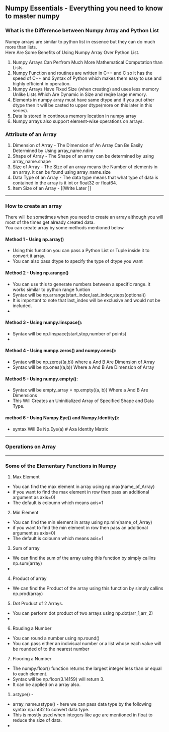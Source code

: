 ## Numpy Essentials - Everything you need to know to master numpy

### What is the Difference between Numpy Array and Python List
Numpy arrays are similar to python list in essence but they can do much more than lists.\
Here Are Some Benefits of Using Numpy Array Over Python List.
1. Numpy Arrays Can Perfrom Much More Mathematical Computation than Lists.
2. Numpy Function and routines are written in C++ and C so it has the speed of C++ and Syntax of Python which makes them easy to use and highly efficient in operation.
3. Numpy Arrays Have Fixed Size (when creating) and uses less memory Unlike Lists Which Are Dynamic in Size and reqire large memory.
4. Elements in numpy array must have same dtype and if you put other dtype then it will be casted to upper dtype(more on this later in this series).
5. Data is stored in continous memory location in numpy array
6. Numpy arrays also support element-wise operations on arrays.

### Attribute of an Array
1. Dimension of Array - The Dimension of An Array Can Be Easily Determined by Using array_name.ndim
2. Shape of Array - The Shape of an array can be determined by using array_name.shape
3. Size of Array - The Size of an array means the Number of elements in an array. it can be found using array_name.size
4. Data Type of an Array - The data type means that what type of data is contained in the array is it int or float32 or float64.
5. Item Size of an Array - [[Write Later ]]

___________________________


### How to create an array 
There will be sometimes when you need to create an array although you will most of the times get already created data.\
You can create array by some methods mentioned below

#### Method 1 - Using np.array()
- Using this function you can pass a Python List or Tuple inside it to convert it array.
- You can also pass dtype to specify the type of dtype you want

#### Method 2 - Using np.arange()
- You can use this to generate numbers between a specific range. it works similar to python range funtion
- Syntax will be np.arrange(start_index,last_index,steps(optional))
- It is important to note that last_index will be exclusive and would not be included.
- 

#### Method 3 - Using numpy.linspace():
- Syntax will be np.linspace(start,stop,number of points)
- 

#### Method 4 - Using numpy.zeros() and numpy.ones():
- Syntax will be np.zeros((a,b)) where a And B Are Dimension of Array
-  Syntax will be np.ones((a,b)) Where a And B Are Dimension of Array

#### Method 5 - Using numpy.empty():
- Syntax will be empty_array = np.empty((a, b)) Where a And B Are Dimensions
- This Will Creates an Uninitialized Array of Specified Shape and Data Type.

#### method 6 - Using Numpy.Eye() and Numpy.Identity():
- syntax Will Be Np.Eye(a)  # Axa Identity Matrix

_________________________________

### Operations on Array




__________________________________
### Some of the Elementary Functions in Numpy

1. Max Element
- You can find the max element in array using np.max(name_of_Array)
- if you want to find the max element in row then pass an additional argument as axis=0)
- The default is coloumn which means axis=1

2. Min Element
- You can find the min element in array using np.min(name_of_Array)
- if you want to find the min element in row then pass an additional argument as axis=0)
- The default is coloumn which means axis=1

3. Sum of array
-  We can find the sum of the array using this function by simply callins np.sum(array)
-  

4. Product of array
- We can find the Product of the array using this function by simply callins np.prod(array)

5. Dot Product of 2 Arrays.
- You can perform dot product of two arrays using np.dot(arr_1,arr_2)
- 

6. Rouding a Number
- You can round a number using np.round()
- You can pass either an indivisual number or a list whose each value will be rounded of to the nearest number

7. Flooring a Number
- The numpy.floor() function returns the largest integer less than or equal to each element.
- Syntax will be np.floor(3.14159) will return 3.
- It can be applied on a array also.








1. astype() -
- array_name.astype() - here we can pass data type by the following syntax np.int32 to convert data type.
- This is mostly used when integers like age are mentioned in float to reduce the size of data.
-  

